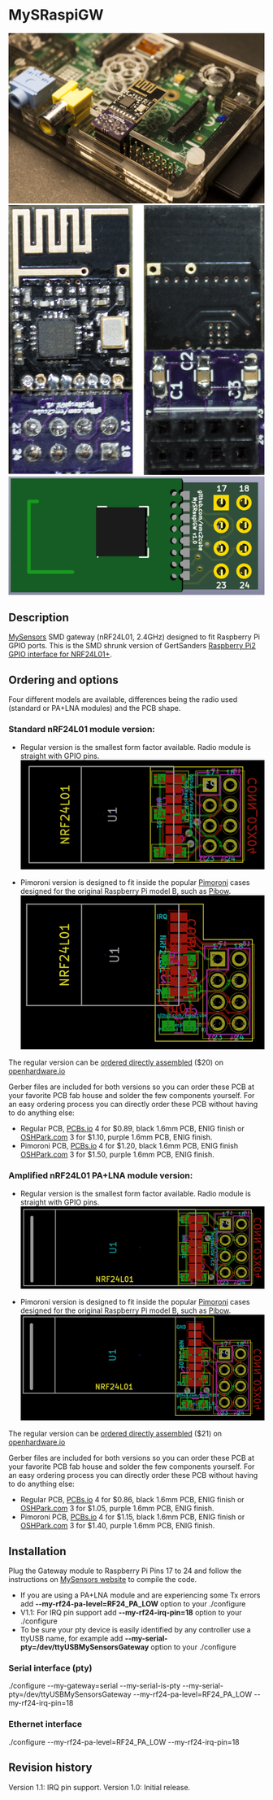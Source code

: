 MySRaspiGW
==========

![GW on the Pi](https://raw.githubusercontent.com/emc2cube/MySRaspiGW/master/MySRaspiGW_Pi.jpg)
![Regular GW](https://raw.githubusercontent.com/emc2cube/MySRaspiGW/master/Regular/img/MySRaspiGW.png)
![KiCad 3D view](https://raw.githubusercontent.com/emc2cube/MySRaspiGW/master/Regular/img/MySRaspiGW-3Dtop.png)


Description
-----------

[MySensors](http://www.mysensors.org) SMD gateway (nRF24L01, 2.4GHz) designed to fit Raspberry Pi GPIO ports.
This is the SMD shrunk version of GertSanders [Raspberry Pi2 GPIO interface for NRF24L01+](https://www.openhardware.io/view/17/Raspberry-Pi2-GPIO-interface-for-NRF24L01).


Ordering and options
--------

Four different models are available, differences being the radio used (standard or PA+LNA modules) and the PCB shape.

### Standard nRF24L01 module version:
- Regular version is the smallest form factor available. Radio module is straight with GPIO pins.
![MySRaspiGW regular PCB](https://raw.githubusercontent.com/emc2cube/MySRaspiGW/master/Regular/img/MySRaspiGW-PCB.png)

- Pimoroni version is designed to fit inside the popular [Pimoroni](http://pimoroni.com) cases designed for the original Raspberry Pi model B, such as [Pibow](https://www.raspberrypi.org/blog/pibow/).
![MySRaspiGW Pimoroni PCB](https://raw.githubusercontent.com/emc2cube/MySRaspiGW/master/Pimoroni/img/MySRaspiGW_Pimoroni-PCB.png)

The regular version can be [ordered directly assembled](https://www.openhardware.io/order/105/ASMBL1X) ($20) on [openhardware.io](https://www.openhardware.io/view/105/MySRaspiGW)

Gerber files are included for both versions so you can order these PCB at your favorite PCB fab house and solder the few components yourself.
For an easy ordering process you can directly order these PCB without having to do anything else:
- Regular PCB, [PCBs.io](https://pcbs.io/share/rp2W3) 4 for $0.89, black 1.6mm PCB, ENIG finish or [OSHPark.com](https://oshpark.com/shared_projects/dWrubL3S) 3 for $1.10, purple 1.6mm PCB, ENIG finish.
- Pimoroni PCB, [PCBs.io](https://pcbs.io/share/rN3VE) 4 for $1.20, black 1.6mm PCB, ENIG finish [OSHPark.com](https://oshpark.com/shared_projects/6JsJqI3E) 3 for $1.50, purple 1.6mm PCB, ENIG finish.

### Amplified nRF24L01 PA+LNA module version:
- Regular version is the smallest form factor available. Radio module is straight with GPIO pins.
![MySRaspiGW regular PCB](https://raw.githubusercontent.com/emc2cube/MySRaspiGW/master/Regular_PA_LNA/img/MySRaspiGW-PCB.png)

- Pimoroni version is designed to fit inside the popular [Pimoroni](http://pimoroni.com) cases designed for the original Raspberry Pi model B, such as [Pibow](https://www.raspberrypi.org/blog/pibow/).
![MySRaspiGW Pimoroni PCB](https://raw.githubusercontent.com/emc2cube/MySRaspiGW/master/Pimoroni_PA_LNA/img/MySRaspiGW_Pimoroni-PCB.png)

The regular version can be [ordered directly assembled](https://www.openhardware.io/order/116/ASMBL1X) ($21) on [openhardware.io](https://www.openhardware.io/view/116/MySRaspiGW-PALNA)

Gerber files are included for both versions so you can order these PCB at your favorite PCB fab house and solder the few components yourself.
For an easy ordering process you can directly order these PCB without having to do anything else:
- Regular PCB, [PCBs.io](https://pcbs.io/share/4Q7e1) 4 for $0.86, black 1.6mm PCB, ENIG finish or [OSHPark.com](https://oshpark.com/shared_projects/PaP5y1X2) 3 for $1.05, purple 1.6mm PCB, ENIG finish.
- Pimoroni PCB, [PCBs.io](https://pcbs.io/share/4o2WQ) 4 for $1.15, black 1.6mm PCB, ENIG finish or [OSHPark.com](https://oshpark.com/shared_projects/2UrzYLvi) 3 for $1.40, purple 1.6mm PCB, ENIG finish.


Installation
-------

Plug the Gateway module to Raspberry Pi Pins 17 to 24 and follow the instructions on [MySensors website](https://www.mysensors.org/build/raspberry) to compile the code.
- If you are using a PA+LNA module and are experiencing some Tx errors add **--my-rf24-pa-level=RF24_PA_LOW** option to your ./configure
- V1.1: For IRQ pin support add **--my-rf24-irq-pin=18** option to your ./configure
- To be sure your pty device is easily identified by any controller use a ttyUSB name, for example add **--my-serial-pty=/dev/ttyUSBMySensorsGateway** option to your ./configure

### Serial interface (pty)
./configure --my-gateway=serial --my-serial-is-pty --my-serial-pty=/dev/ttyUSBMySensorsGateway --my-rf24-pa-level=RF24_PA_LOW --my-rf24-irq-pin=18

### Ethernet interface
./configure --my-rf24-pa-level=RF24_PA_LOW --my-rf24-irq-pin=18


Revision history
----------------

Version 1.1: IRQ pin support.
Version 1.0: Initial release.